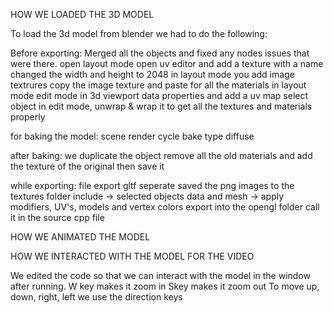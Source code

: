 HOW WE LOADED THE 3D MODEL

To load the 3d model from blender we had to do the following:

Before exporting:
Merged all the objects and fixed any nodes issues that were there.
open layout mode
open uv editor and add a texture with a name
changed the width and height to 2048
in layout mode you add image textrures
copy the image texture and paste for all the materials in layout mode
edit mode in 3d viewport
data properties and add a uv map
select object in edit mode, unwrap & wrap it to get all the textures and materials properly

for baking the model:
scene
render
cycle
bake type diffuse

after baking:
we duplicate the object
remove all the old materials and add the texture of the original
then save it

while exporting:
file
export
gltf seperate
saved the png images to the textures folder
include -> selected objects
data and mesh -> apply modifiers, UV's, models and vertex colors
export into the opengl folder
call it in the source cpp file

HOW WE ANIMATED THE MODEL

HOW WE INTERACTED WITH THE MODEL FOR THE VIDEO

We edited the code so that we can interact with the model in the window after running.
W key makes it zoom in
Skey  makes it zoom out
To move up, down, right, left we use the direction keys
